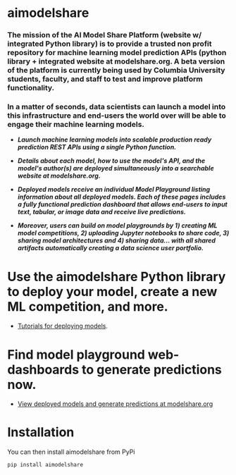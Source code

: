 
# aimodelshare
### The mission of the AI Model Share Platform (website w/ integrated Python library) is to provide a trusted non profit repository for machine learning model prediction APIs (python library + integrated website at modelshare.org.  A beta version of the platform is currently being used by Columbia University students, faculty, and staff to test and improve platform functionality.

### In a matter of seconds, data scientists can launch a model into this infrastructure and end-users the world over will be able to engage their machine learning models.

* ***Launch machine learning models into scalable production ready prediction REST APIs using a single Python function.***

* ***Details about each model, how to use the model's API, and the model's author(s) are deployed simultaneously into a searchable website at modelshare.org.***

* ***Deployed models receive an individual Model Playground listing information about all deployed models. Each of these pages includes a fully functional prediction dashboard that allows end-users to input text, tabular, or image data and receive live predictions.***

* ***Moreover, users can build on model playgrounds by 1) creating ML model competitions, 2) uploading Jupyter notebooks to share code, 3) sharing model architectures and 4) sharing data... with all shared artifacts automatically creating a data science user portfolio.***

# Use the aimodelshare Python library to deploy your model, create a new ML competition, and more.
* [Tutorials for deploying models](https://www.modelshare.org/search/deploy?search=ALL&problemdomain=ALL&gettingstartedguide=TRUE&pythonlibrariesused=ALL&tags=ALL&pageNum=1).

# Find model playground web-dashboards to generate predictions now.
* [View deployed models and generate predictions at modelshare.org](https://www.modelshare.org)

# Installation

You can then install aimodelshare from PyPi
```
pip install aimodelshare
```

